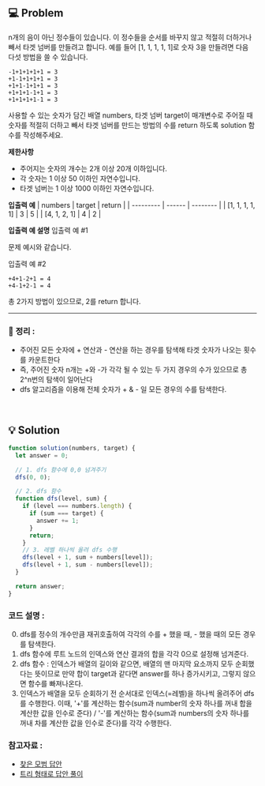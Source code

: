 ## 💻 Problem

n개의 음이 아닌 정수들이 있습니다. 이 정수들을 순서를 바꾸지 않고 적절히 더하거나 빼서 타겟 넘버를 만들려고 합니다. 예를 들어 [1, 1, 1, 1, 1]로 숫자 3을 만들려면 다음 다섯 방법을 쓸 수 있습니다.

```
-1+1+1+1+1 = 3
+1-1+1+1+1 = 3
+1+1-1+1+1 = 3
+1+1+1-1+1 = 3
+1+1+1+1-1 = 3
```

사용할 수 있는 숫자가 담긴 배열 numbers, 타겟 넘버 target이 매개변수로 주어질 때 숫자를 적절히 더하고 빼서 타겟 넘버를 만드는 방법의 수를 return 하도록 solution 함수를 작성해주세요.

**제한사항**

- 주어지는 숫자의 개수는 2개 이상 20개 이하입니다.
- 각 숫자는 1 이상 50 이하인 자연수입니다.
- 타겟 넘버는 1 이상 1000 이하인 자연수입니다.

**입출력 예**
| numbers | target | return |
| --------- | ------ | -------- |
| [1, 1, 1, 1, 1] | 3 | 5 |
| [4, 1, 2, 1] | 4 | 2 |

**입출력 예 설명**
입출력 예 #1

문제 예시와 같습니다.

입출력 예 #2

```
+4+1-2+1 = 4
+4-1+2-1 = 4
```

총 2가지 방법이 있으므로, 2를 return 합니다.

<hr>

### 📍 **정리** :

- 주어진 모든 숫자에 + 연산과 - 연산을 하는 경우를 탐색해 타겟 숫자가 나오는 횟수를 카운트한다
- 즉, 주어진 숫자 n개는 +와 -가 각각 될 수 있는 두 가지 경우의 수가 있으므로 총 2^n번의 탐색이 일어난다
- dfs 알고리즘을 이용해 전체 숫자가 + & - 일 모든 경우의 수를 탐색한다.

<br/>

## 💡 Solution

```js
function solution(numbers, target) {
  let answer = 0;

  // 1. dfs 함수에 0,0 넘겨주기
  dfs(0, 0);

  // 2. dfs 함수
  function dfs(level, sum) {
    if (level === numbers.length) {
      if (sum === target) {
        answer += 1;
      }
      return;
    }
    // 3. 레벨 하나씩 올려 dfs 수행
    dfs(level + 1, sum + numbers[level]);
    dfs(level + 1, sum - numbers[level]);
  }

  return answer;
}
```

### 코드 설명 :

0. dfs를 정수의 개수만큼 재귀호출하여 각각의 수를 + 했을 때, - 했을 때의 모든 경우를 탐색한다.
1. dfs 함수에 루트 노드의 인덱스와 연산 결과의 합을 각각 0으로 설정해 넘겨준다.
2. dfs 함수 : 인덱스가 배열의 길이와 같으면, 배열의 맨 마지막 요소까지 모두 순회했다는 뜻이므로 만약 합이 target과 같다면 answer를 하나 증가시키고, 그렇지 않으면 함수를 빠져나온다.
3. 인덱스가 배열을 모두 순회하기 전 순서대로 인덱스(=레벨)을 하나씩 올려주어 dfs를 수행한다. 이때, '+'를 계산하는 함수(sum과 number의 숫자 하나를 꺼내 합을 계산한 값을 인수로 준다) / '-'를 계산하는 함수(sum과 numbers의 숫자 하나를 꺼내 차를 계산한 값을 인수로 준다)를 각각 수행한다.

### 참고자료 :

- [찾은 모범 답안](https://jjnooys.medium.com/%ED%94%84%EB%A1%9C%EA%B7%B8%EB%9E%98%EB%A8%B8%EC%8A%A4-%ED%83%80%EA%B2%9F-%EB%84%98%EB%B2%84-javascript-1d7983d423b5)
- [트리 형태로 답안 풀이](https://yong-nyong.tistory.com/41)
